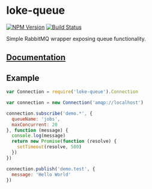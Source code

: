 # loke-queue

[![NPM Version](https://img.shields.io/npm/v/loke-queue.svg)](https://www.npmjs.com/package/loke-queue)
[![Build Status](https://img.shields.io/travis/LOKE/loke-queue/master.svg)](https://travis-ci.org/LOKE/loke-queue)

Simple RabbitMQ wrapper exposing queue functionality.

## [Documentation](https://loke.github.io/loke-queue/doc/loke-queue/1.0.0)

## Example

```js
var Connection = require('loke-queue').Connection

var connection = new Connection('amqp://localhost')

connection.subscribe('demo.*', {
  queueName: 'jobs',
  maxConcurrent: 20
}, function (message) {
  console.log(message)
  return new Promise(function (resolve) {
    setTimeout(resolve, 500)
  })
})

connection.publish('demo.test', {
  message: 'Hello World'
})
```
